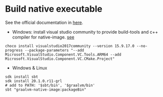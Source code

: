 Build native executable
=======================
See the official documentation in [here](https://www.graalvm.org/docs/reference-manual/native-image/#prerequisites).

- Windows: install visual studio community to provide build-tools and c++ compiler for native-image. [see](https://gist.github.com/sogaiu/e079cd770051685c46ab24b6658effcf)

```
choco install visualstudio2017community --version 15.9.17.0 --no-progress --package-parameters "--add Microsoft.VisualStudio.Component.VC.Tools.ARM64 --add Microsoft.VisualStudio.Component.VC.CMake.Project"
```

- Windows & Linux

```
sdk install sbt
sdk install 20.1.0.r11-grl
# add to PATH: '$sbt/bin', '$graalvm/bin' 
sbt "graalvm-native-image:packageBin"
```